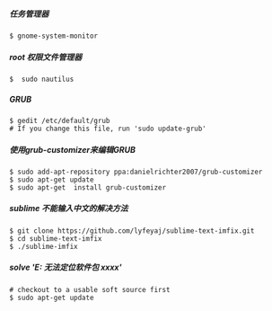 ##### 任务管理器
    $ gnome-system-monitor

##### root 权限文件管理器
    $  sudo nautilus

##### GRUB
    $ gedit /etc/default/grub
    # If you change this file, run 'sudo update-grub'

##### 使用grub-customizer来编辑GRUB
    $ sudo add-apt-repository ppa:danielrichter2007/grub-customizer
    $ sudo apt-get update
    $ sudo apt-get  install grub-customizer

##### sublime 不能输入中文的解决方法
    $ git clone https://github.com/lyfeyaj/sublime-text-imfix.git
    $ cd sublime-text-imfix
    $ ./sublime-imfix

##### solve 'E: 无法定位软件包 xxxx' 
    # checkout to a usable soft source first
    $ sudo apt-get update
